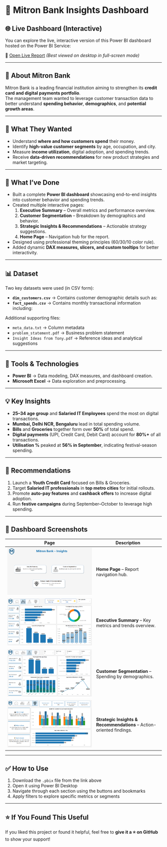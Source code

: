 # 🏦 Mitron Bank Insights Dashboard

## 🌐 Live Dashboard (Interactive)

You can explore the live, interactive version of this Power BI dashboard hosted on the Power BI Service:

🔗 [Open Live Report](https://app.powerbi.com/view?r=eyJrIjoiZWY5YmJmMjItZTE2Zi00YjdmLThiMDAtZWE3NTU3YTk5MjJiIiwidCI6ImM2ZTU0OWIzLTVmNDUtNDAzMi1hYWU5LWQ0MjQ0ZGM1YjJjNCJ9)
*(Best viewed on desktop in full-screen mode)*

---

## 🧩 About Mitron Bank
Mitron Bank is a leading financial institution aiming to strengthen its **credit card and digital payments portfolio**.  
The management team wanted to leverage customer transaction data to better understand **spending behavior**, **demographics**, and **potential growth areas**.

---

## 🎯 What They Wanted
- Understand **where and how customers spend** their money.  
- Identify **high-value customer segments** by age, occupation, and city.  
- Measure **income utilization**, digital adoption, and spending trends.  
- Receive **data-driven recommendations** for new product strategies and market targeting.

---

## 🚀 What I’ve Done
- Built a complete **Power BI dashboard** showcasing end-to-end insights into customer behavior and spending trends.  
- Created multiple interactive pages:  
  1. **Executive Summary** – Overall metrics and performance overview.  
  2. **Customer Segmentation** – Breakdown by demographics and behavior.  
  3. **Strategic Insights & Recommendations** – Actionable strategy suggestions.  
  4. **Home Page** – Navigation hub for the report.  
- Designed using professional theming principles (60/30/10 color rule).  
- Added dynamic **DAX measures, slicers, and custom tooltips** for better interactivity.

---

## 📊 Dataset
Two key datasets were used (in CSV form):

- **`dim_customers.csv`** → Contains customer demographic details such as:
- **`fact_spends.csv`** → Contains monthly transactional information including:

Additional supporting files:
- `meta_data.txt` → Column metadata  
- `problem_statement.pdf` → Business problem statement  
- `Insight Ideas from Tony.pdf` → Reference ideas and analytical suggestions  

---

## 🧰 Tools & Technologies
- **Power BI** → Data modeling, DAX measures, and dashboard creation.  
- **Microsoft Excel** → Data exploration and preprocessing.  

---

## 💡 Key Insights
- **25–34 age group** and **Salaried IT Employees** spend the most on digital transactions.  
- **Mumbai, Delhi NCR, Bengaluru** lead in total spending volume.  
- **Bills** and **Groceries** together form over **50%** of total spend.  
- **Digital payments** (UPI, Credit Card, Debit Card) account for **80%+** of all transactions.  
- **Utilisation %** peaked at **56% in September**, indicating festival-season spending.

---

## 🧭 Recommendations
1. Launch a **Youth Credit Card** focused on Bills & Groceries.  
2. Target **Salaried IT professionals** in **top metro cities** for initial rollouts.  
3. Promote **auto-pay features** and **cashback offers** to increase digital adoption.  
4. Run **festive campaigns** during September–October to leverage high spending.  

---

## 📸 Dashboard Screenshots
| Page | Description |
|------|--------------|
| ![Home Page](https://github.com/ShubhamVimal/Mitron_Bank_Insights/blob/main/Home.png) | **Home Page** – Report navigation hub. |
| ![Executive Summary](https://github.com/ShubhamVimal/Mitron_Bank_Insights/blob/main/Executive_Summary.png) | **Executive Summary** – Key metrics and trends overview. |
| ![Customer Segmentation](https://github.com/ShubhamVimal/Mitron_Bank_Insights/blob/main/Customer_Segmentation.png) | **Customer Segmentation** – Spending by demographics. |
| ![Strategic Insights](https://github.com/ShubhamVimal/Mitron_Bank_Insights/blob/main/Strategic_Insights_Recommendations.png) | **Strategic Insights & Recommendations** – Action-oriented findings. |

---

## ✅ How to Use

1. Download the `.pbix` file from the link above  
2. Open it using Power BI Desktop  
3. Navigate through each section using the buttons and bookmarks  
4. Apply filters to explore specific metrics or segments  

---

## ⭐ If You Found This Useful

If you liked this project or found it helpful, feel free to **give it a ⭐ on GitHub** to show your support!

